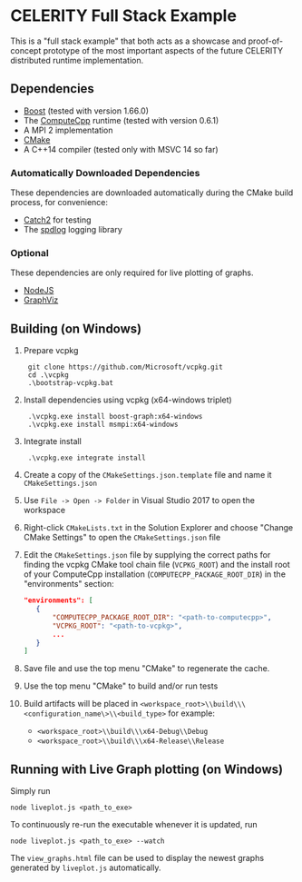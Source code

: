 # CELERITY Full Stack Example

This is a "full stack example" that both acts as a showcase and proof-of-concept
prototype of the most important aspects of the future CELERITY distributed
runtime implementation.

## Dependencies

* [Boost](http://www.boost.org) (tested with version 1.66.0)
* The [ComputeCpp](https://www.codeplay.com/products/computesuite/computecpp)
  runtime (tested with version 0.6.1)
* A MPI 2 implementation
* [CMake](https://www.cmake.org)
* A C++14 compiler (tested only with MSVC 14 so far)

### Automatically Downloaded Dependencies

These dependencies are downloaded automatically during the CMake build process,
for convenience:

* [Catch2](https://github.com/catchorg/Catch2) for testing
* The [spdlog](https://github.com/gabime/spdlog) logging library

### Optional
These dependencies are only required for live plotting of graphs.

* [NodeJS](https://nodejs.org/en)
* [GraphViz](http://graphviz.org)

## Building (on Windows)

1. Prepare vcpkg

        git clone https://github.com/Microsoft/vcpkg.git
        cd .\vcpkg
        .\bootstrap-vcpkg.bat

2. Install dependencies using vcpkg (x64-windows triplet)

        .\vcpkg.exe install boost-graph:x64-windows
        .\vcpkg.exe install msmpi:x64-windows

3. Integrate install

        .\vcpkg.exe integrate install

4. Create a copy of the `CMakeSettings.json.template` file and name it
   `CMakeSettings.json`

5. Use `File -> Open -> Folder` in Visual Studio 2017 to open the workspace

6. Right-click `CMakeLists.txt` in the Solution Explorer and choose "Change
   CMake Settings" to open the `CMakeSettings.json` file

7. Edit the `CMakeSettings.json` file by supplying the correct paths for finding
   the vcpkg CMake tool chain file (`VCPKG_ROOT`) and the install root of your
   ComputeCpp installation (`COMPUTECPP_PACKAGE_ROOT_DIR`) in the "environments"
   section:

    ```json
    "environments": [
       {
           "COMPUTECPP_PACKAGE_ROOT_DIR": "<path-to-computecpp>",
           "VCPKG_ROOT": "<path-to-vcpkg>",
           ...
       }
    ]
    ```

8. Save file and use the top menu "CMake" to regenerate the cache.

9. Use the top menu "CMake" to build and/or run tests

10. Build artifacts will be placed in
    `<workspace_root>\\build\\\<configuration_name\>\\<build_type>` for example:
    + `<workspace_root>\\build\\\x64-Debug\\Debug`
    + `<workspace_root>\\build\\\x64-Release\\Release`

## Running with Live Graph plotting (on Windows)

Simply run

    node liveplot.js <path_to_exe>

To continuously re-run the executable whenever it is updated, run

    node liveplot.js <path_to_exe> --watch

The `view_graphs.html` file can be used to display the newest graphs generated
by `liveplot.js` automatically.
